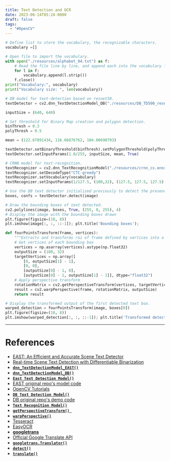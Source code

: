 ```yaml
---
title: Text Detection and OCR
date: 2023-06-14T05:24-0800
draft: false
tags:
  - "#OpenCV"
---
```

```python
# Define list to store the vocabulary, the recognizable characters.
vocabulary =[]

# Open file to import the vocabulary.
with open("./resources/alphabet_94.txt") as f:
    # Read the file line by line, and append each into the vocabulary list.
    for l in f:
        vocabulary.append(l.strip())
    f.close()
print("Vocabulary:", vocabulary)
print("Vocabulary size: ", len(vocabulary))

# DB model for text-detection based on resnet50.
textDetector = cv2.dnn_TextDetectionModel_DB("./resources/DB_TD500_resnet50.onnx")

inputSize = (640, 640)

# Set threshold for Binary Map creation and polygon detection.
binThresh = 0.3
polyThresh = 0.5

mean = (122.67891434, 116.66876762, 104.00698793)

textDetector.setBinaryThreshold(binThresh).setPolygonThreshold(polyThresh)
textDetector.setInputParams(1.0/255, inputSize, mean, True)

# CRNN model for text-recognition.
textRecognizer = cv2.dnn_TextRecognitionModel("./resources/crnn_cs.onnx")
textRecognizer.setDecodeType("CTC-greedy")
textRecognizer.setVocabulary(vocabulary)
textRecognizer.setInputParams(1/127.5, (100,32), (127.5, 127.5, 127.5), True)

# Use the DB text detector initialized previously to detect the presence of text in the image.
boxes, confs = textDetector.detect(image)

# Draw the bounding boxes of text detected.
cv2.polylines(image, boxes, True, (255, 0, 255), 4)
# Display the image with the bounding boxes drawn
plt.figure(figsize=(10, 8))
plt.imshow(image[:, :, ::-1]); plt.title('Bounding boxes');

def fourPointsTransform(frame, vertices):
    """Extracts and transforms roi of frame defined by vertices into a rectangle."""
    # Get vertices of each bounding box 
    vertices = np.asarray(vertices).astype(np.float32)
    outputSize = (100, 32)
    targetVertices = np.array([
        [0, outputSize[1] - 1],
        [0, 0],
        [outputSize[0] - 1, 0],
        [outputSize[0] - 1, outputSize[1] - 1]], dtype="float32")
    # Apply perspective transform
    rotationMatrix = cv2.getPerspectiveTransform(vertices, targetVertices)
    result = cv2.warpPerspective(frame, rotationMatrix, outputSize)
    return result

# Display the transformed output of the first detected text box.
warped_detection = fourPointsTransform(image, boxes[0])
plt.figure(figsize=(10, 8))
plt.imshow(warped_detection[:, :, ::-1]); plt.title('Transformed detected text');
```


---
# References

- [EAST: An Efficient and Accurate Scene Text Detector](https://arxiv.org/pdf/1704.03155.pdf)
- [Real-time Scene Text Detection with Differentiable Binarization](https://arxiv.org/pdf/1911.08947.pdf)
- [**`dnn_TextDetectionModel_EAST()`**](https://docs.opencv.org/master/d8/ddc/classcv_1_1dnn_1_1TextDetectionModel__EAST.html)
- [**`dnn_TextDetectionModel_DB()`**](https://docs.opencv.org/master/db/d0f/classcv_1_1dnn_1_1TextDetectionModel__DB.html)
- [**`East Text Detection Model()`**](https://docs.opencv.org/master/d8/ddc/classcv_1_1dnn_1_1TextDetectionModel__EAST.html)
- [EAST original repo's model code](https://github.com/argman/EAST/blob/master/model.py)
- [OpenCV Tutorials](https://github.com/opencv/opencv/blob/master/doc/tutorials/dnn/dnn_text_spotting/dnn_text_spotting.markdown)
- [**`DB Text Detection Model()`**](https://docs.opencv.org/master/db/d0f/classcv_1_1dnn_1_1TextDetectionModel__DB.html)
- [DB original repo's demo code](https://github.com/MhLiao/DB/blob/master/demo.py)
- [**`Text Recognition Model()`**](https://docs.opencv.org/4.5.2/de/dee/classcv_1_1dnn_1_1TextRecognitionModel.html)
- [**`getPerspectiveTransform() `**](https://docs.opencv.org/4.5.2/da/d54/group__imgproc__transform.html#ga20f62aa3235d869c9956436c870893ae)
- [**`warpPerspective()`**](https://docs.opencv.org/4.5.2/da/d54/group__imgproc__transform.html#gaf73673a7e8e18ec6963e3774e6a94b87)
- [Tesseract](https://pypi.org/project/pytesseract)
- [EasyOCR](https://github.com/JaidedAI/EasyOCR)
- [**googletrans**](https://pypi.org/project/googletrans/) 
- [Official Google Translate API](https://cloud.google.com/translate)
- [**`googletrans.Translator()`**](https://py-googletrans.readthedocs.io/en/latest/#googletrans.Translator)
- [**`detect()`**](https://py-googletrans.readthedocs.io/en/latest/#googletrans.Translator.detect)
- [**`translate()`**](https://py-googletrans.readthedocs.io/en/latest/#googletrans.Translator.translate)
